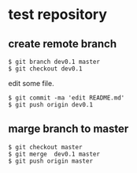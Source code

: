 test repository
====

create remote branch
--

    $ git branch dev0.1 master
    $ git checkout dev0.1

edit some file.

    $ git commit -ma 'edit README.md'
    $ git push origin dev0.1


marge branch to master
--

    $ git checkout master
    $ git merge  dev0.1 master
    $ git push origin master


